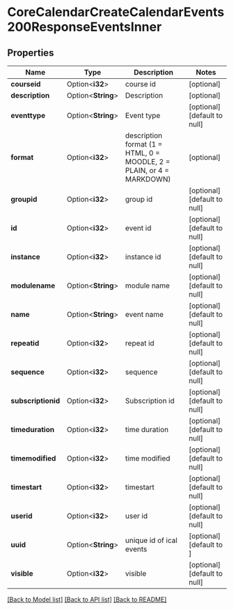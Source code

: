 # CoreCalendarCreateCalendarEvents200ResponseEventsInner

## Properties

Name | Type | Description | Notes
------------ | ------------- | ------------- | -------------
**courseid** | Option<**i32**> | course id | [optional]
**description** | Option<**String**> | Description | [optional]
**eventtype** | Option<**String**> | Event type | [optional][default to null]
**format** | Option<**i32**> | description format (1 = HTML, 0 = MOODLE, 2 = PLAIN, or 4 = MARKDOWN) | [optional]
**groupid** | Option<**i32**> | group id | [optional][default to null]
**id** | Option<**i32**> | event id | [optional][default to null]
**instance** | Option<**i32**> | instance id | [optional][default to null]
**modulename** | Option<**String**> | module name | [optional][default to null]
**name** | Option<**String**> | event name | [optional][default to null]
**repeatid** | Option<**i32**> | repeat id | [optional][default to null]
**sequence** | Option<**i32**> | sequence | [optional][default to null]
**subscriptionid** | Option<**i32**> | Subscription id | [optional][default to null]
**timeduration** | Option<**i32**> | time duration | [optional][default to null]
**timemodified** | Option<**i32**> | time modified | [optional][default to null]
**timestart** | Option<**i32**> | timestart | [optional][default to null]
**userid** | Option<**i32**> | user id | [optional][default to null]
**uuid** | Option<**String**> | unique id of ical events | [optional][default to ]
**visible** | Option<**i32**> | visible | [optional][default to null]

[[Back to Model list]](../README.md#documentation-for-models) [[Back to API list]](../README.md#documentation-for-api-endpoints) [[Back to README]](../README.md)


